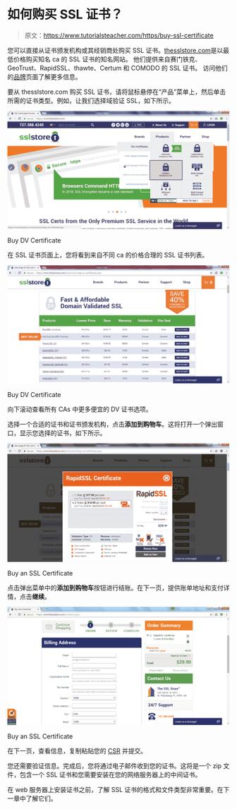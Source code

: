 # 如何购买 SSL 证书？

> 原文：<https://www.tutorialsteacher.com/https/buy-ssl-certificate>

您可以直接从证书颁发机构或其经销商处购买 SSL 证书。[thesslstore.com](https://www.thesslstore.com?aid=52914109)是以最低价格购买知名 ca 的 SSL 证书的知名网站。 他们提供来自赛门铁克、GeoTrust、RapidSSL、thawte、Certum 和 COMODO 的 SSL 证书。 访问他们的[品牌](https://www.thesslstore.com/brands.aspx?aid=52914109)页面了解更多信息。

要从 thesslstore.com 购买 SSL 证书，请将鼠标悬停在“产品”菜单上，然后单击所需的证书类型。例如，让我们选择域验证 SSL，如下所示。

[![](img/f5b44254b0a6b1b9db8d3995ca4f0e30.png)](../../Content/images/https/sslstore-dv.png) 

Buy DV Certificate



在 SSL 证书页面上，您将看到来自不同 ca 的价格合理的 SSL 证书列表。

[![](img/9c22a3ffc1396bce2ac194eb396baaac.png)](../../Content/images/https/sslstore-dv2.png) 

Buy DV Certificate



向下滚动查看所有 CAs 中更多便宜的 DV 证书选项。

选择一个合适的证书和证书颁发机构，点击**添加到购物车**。这将打开一个弹出窗口，显示您选择的证书，如下所示。

[![](img/ae5c3a7dd991135581825140cbac5061.png)](../../Content/images/https/sslstore-cart.png)

Buy an SSL Certificate



点击弹出菜单中的**添加到购物车**按钮进行结账。在下一页，提供账单地址和支付详情，点击**继续**。

[![](img/dcc0ba92d931e31850d55e781bda10f0.png)](../../Content/images/https/sslstore-checkout.png)

Buy an SSL Certificate



在下一页，查看信息，复制粘贴您的 [CSR](/https/certificate-signing-request) 并提交。

您还需要验证信息。完成后，您将通过电子邮件收到您的证书。这将是一个 zip 文件，包含一个 SSL 证书和您需要安装在您的网络服务器上的中间证书。

在 web 服务器上安装证书之前，了解 SSL 证书的格式和文件类型非常重要。在下一章中了解它们。